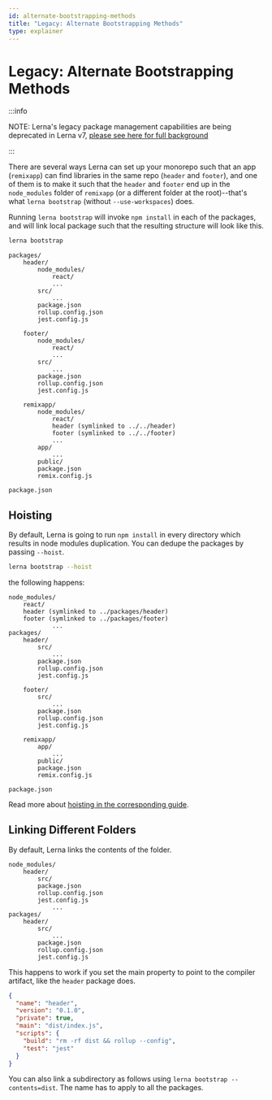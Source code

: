 ```yaml
---
id: alternate-bootstrapping-methods
title: "Legacy: Alternate Bootstrapping Methods" 
type: explainer
---
```


# Legacy: Alternate Bootstrapping Methods

:::info

NOTE: Lerna's legacy package management capabilities are being deprecated in Lerna v7, [please see here for full background](../features/legacy-package-management)

:::

There are several ways Lerna can set up your monorepo such that an app (`remixapp`) can find libraries in the same repo (`header` and `footer`), and one of them is to make it such that the `header` and `footer` end up in the `node_modules` folder of `remixapp` (or a different folder at the root)--that's what `lerna bootstrap` (without `--use-workspaces`) does.

Running `lerna bootstrap` will invoke `npm install` in each of the packages, and will link local package such that the resulting structure will look like this.

```bash
lerna bootstrap
```

```
packages/
    header/
        node_modules/
            react/
            ...
        src/
            ...
        package.json
        rollup.config.json
        jest.config.js

    footer/
        node_modules/
            react/
            ...
        src/
            ...
        package.json
        rollup.config.json
        jest.config.js

    remixapp/
        node_modules/
            react/
            header (symlinked to ../../header)
            footer (symlinked to ../../footer)
            ...
        app/
            ...
        public/
        package.json
        remix.config.js

package.json
```

## Hoisting

By default, Lerna is going to run `npm install` in every directory which results in node modules duplication. You can dedupe the packages by passing `--hoist`.

```bash
lerna bootstrap --hoist
```

the following happens:

```
node_modules/
    react/
    header (symlinked to ../packages/header)
    footer (symlinked to ../packages/footer)
            ...
packages/
    header/
        src/
            ...
        package.json
        rollup.config.json
        jest.config.js

    footer/
        src/
            ...
        package.json
        rollup.config.json
        jest.config.js

    remixapp/
        app/
            ...
        public/
        package.json
        remix.config.js

package.json
```

Read more about [hoisting in the corresponding guide](../concepts/hoisting).

## Linking Different Folders

By default, Lerna links the contents of the folder.

```
node_modules/
    header/
        src/
        package.json
        rollup.config.json
        jest.config.js
            ...
packages/
    header/
        src/
            ...
        package.json
        rollup.config.json
        jest.config.js
```

This happens to work if you set the main property to point to the compiler artifact, like the `header` package does.

```json title="packages/header/package.json"
{
  "name": "header",
  "version": "0.1.0",
  "private": true,
  "main": "dist/index.js",
  "scripts": {
    "build": "rm -rf dist && rollup --config",
    "test": "jest"
  }
}
```

You can also link a subdirectory as follows using `lerna bootstrap --contents=dist`. The name has to apply to all the
packages.
